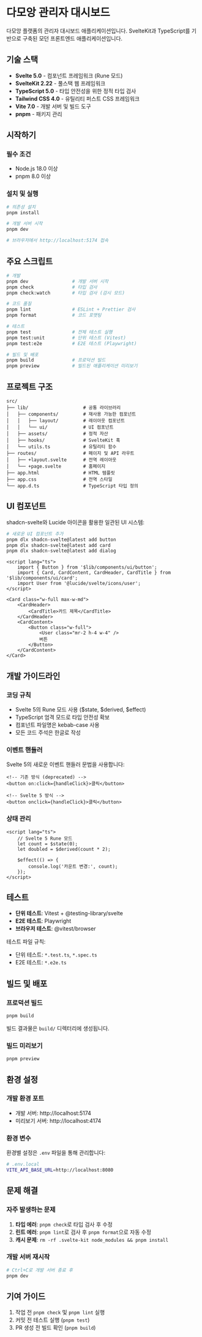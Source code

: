 # 다모앙 관리자 대시보드

다모앙 플랫폼의 관리자 대시보드 애플리케이션입니다. SvelteKit과 TypeScript를 기반으로 구축된 모던 프론트엔드 애플리케이션입니다.

## 기술 스택

- **Svelte 5.0** - 컴포넌트 프레임워크 (Rune 모드)
- **SvelteKit 2.22** - 풀스택 웹 프레임워크
- **TypeScript 5.0** - 타입 안전성을 위한 정적 타입 검사
- **Tailwind CSS 4.0** - 유틸리티 퍼스트 CSS 프레임워크
- **Vite 7.0** - 개발 서버 및 빌드 도구
- **pnpm** - 패키지 관리

## 시작하기

### 필수 조건

- Node.js 18.0 이상
- pnpm 8.0 이상

### 설치 및 실행

```bash
# 의존성 설치
pnpm install

# 개발 서버 시작
pnpm dev

# 브라우저에서 http://localhost:5174 접속
```

## 주요 스크립트

```bash
# 개발
pnpm dev                # 개발 서버 시작
pnpm check              # 타입 검사
pnpm check:watch        # 타입 검사 (감시 모드)

# 코드 품질
pnpm lint               # ESLint + Prettier 검사
pnpm format             # 코드 포맷팅

# 테스트
pnpm test               # 전체 테스트 실행
pnpm test:unit          # 단위 테스트 (Vitest)
pnpm test:e2e           # E2E 테스트 (Playwright)

# 빌드 및 배포
pnpm build              # 프로덕션 빌드
pnpm preview            # 빌드된 애플리케이션 미리보기
```

## 프로젝트 구조

```
src/
├── lib/                    # 공통 라이브러리
│   ├── components/         # 재사용 가능한 컴포넌트
│   │   ├── layout/         # 레이아웃 컴포넌트
│   │   └── ui/             # UI 컴포넌트
│   ├── assets/             # 정적 자산
│   ├── hooks/              # SvelteKit 훅
│   └── utils.ts            # 유틸리티 함수
├── routes/                 # 페이지 및 API 라우트
│   ├── +layout.svelte      # 전역 레이아웃
│   └── +page.svelte        # 홈페이지
├── app.html                # HTML 템플릿
├── app.css                 # 전역 스타일
└── app.d.ts                # TypeScript 타입 정의
```

## UI 컴포넌트

shadcn-svelte와 Lucide 아이콘을 활용한 일관된 UI 시스템:

```bash
# 새로운 UI 컴포넌트 추가
pnpm dlx shadcn-svelte@latest add button
pnpm dlx shadcn-svelte@latest add card
pnpm dlx shadcn-svelte@latest add dialog
```

```svelte
<script lang="ts">
    import { Button } from '$lib/components/ui/button';
    import { Card, CardContent, CardHeader, CardTitle } from '$lib/components/ui/card';
    import User from '@lucide/svelte/icons/user';
</script>

<Card class="w-full max-w-md">
    <CardHeader>
        <CardTitle>카드 제목</CardTitle>
    </CardHeader>
    <CardContent>
        <Button class="w-full">
            <User class="mr-2 h-4 w-4" />
            버튼
        </Button>
    </CardContent>
</Card>
```

## 개발 가이드라인

### 코딩 규칙

- Svelte 5의 Rune 모드 사용 ($state, $derived, $effect)
- TypeScript 엄격 모드로 타입 안전성 확보
- 컴포넌트 파일명은 kebab-case 사용
- 모든 코드 주석은 한글로 작성

### 이벤트 핸들러

Svelte 5의 새로운 이벤트 핸들러 문법을 사용합니다:

```svelte
<!-- 기존 방식 (deprecated) -->
<button on:click={handleClick}>클릭</button>

<!-- Svelte 5 방식 -->
<button onclick={handleClick}>클릭</button>
```

### 상태 관리

```svelte
<script lang="ts">
    // Svelte 5 Rune 모드
    let count = $state(0);
    let doubled = $derived(count * 2);

    $effect(() => {
        console.log('카운트 변경:', count);
    });
</script>
```

## 테스트

- **단위 테스트**: Vitest + @testing-library/svelte
- **E2E 테스트**: Playwright
- **브라우저 테스트**: @vitest/browser

테스트 파일 규칙:

- 단위 테스트: `*.test.ts`, `*.spec.ts`
- E2E 테스트: `*.e2e.ts`

## 빌드 및 배포

### 프로덕션 빌드

```bash
pnpm build
```

빌드 결과물은 `build/` 디렉터리에 생성됩니다.

### 빌드 미리보기

```bash
pnpm preview
```

## 환경 설정

### 개발 환경 포트

- 개발 서버: http://localhost:5174
- 미리보기 서버: http://localhost:4174

### 환경 변수

환경별 설정은 `.env` 파일을 통해 관리합니다:

```bash
# .env.local
VITE_API_BASE_URL=http://localhost:8080
```

## 문제 해결

### 자주 발생하는 문제

1. **타입 에러**: `pnpm check`로 타입 검사 후 수정
2. **린트 에러**: `pnpm lint`로 검사 후 `pnpm format`으로 자동 수정
3. **캐시 문제**: `rm -rf .svelte-kit node_modules && pnpm install`

### 개발 서버 재시작

```bash
# Ctrl+C로 개발 서버 종료 후
pnpm dev
```

## 기여 가이드

1. 작업 전 `pnpm check` 및 `pnpm lint` 실행
2. 커밋 전 테스트 실행 (`pnpm test`)
3. PR 생성 전 빌드 확인 (`pnpm build`)
